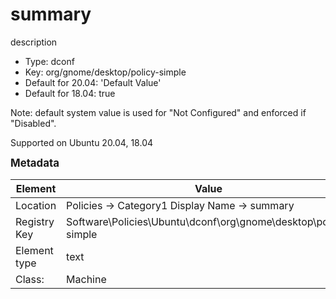 # summary

description

- Type: dconf
- Key: org/gnome/desktop/policy-simple
- Default for 20.04: 'Default Value'
- Default for 18.04: true

Note: default system value is used for "Not Configured" and enforced if "Disabled".

Supported on Ubuntu 20.04, 18.04



<span style="font-size: larger;">**Metadata**</span>

| Element      | Value            |
| ---          | ---              |
| Location     |  Policies -> Category1 Display Name -> summary    |
| Registry Key | Software\Policies\Ubuntu\dconf\org\gnome\desktop\policy-simple         |
| Element type | text |
| Class:       | Machine       |
